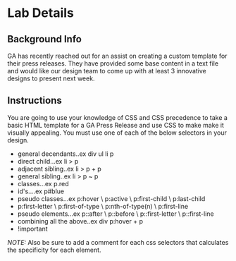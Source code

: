 # Lab Details

## Background Info

GA has recently reached out for an assist on creating a custom template for their press releases.  They have provided some base content in a text file and would like our design team to come up with at least 3 innovative designs to present next week.

## Instructions
You are going to use your knowledge of CSS and CSS precedence to take a basic HTML template for a GA Press Release and use CSS to make make it visually appealing.  You must use one of each of the below selectors in your design.

* general decendants..ex div ul li p  
* direct child...ex li > p
* adjacent sibling..ex li > p + p
* general sibling..ex li > p ~ p 
* classes...ex p.red
* id's....ex p#blue
* pseudo classes...ex p:hover \ p:active \ p:first-child \ p:last-child
* p:first-letter \ p:first-of-type \ p:nth-of-type(n) \ p:first-line
* pseudo elements...ex p::after \ p::before \ p::first-letter \ p::first-line
* combining all the above..ex div p:hover + p
* !important

*NOTE:* Also be sure to add a comment for each css selectors that calculates the specificity for each element.
